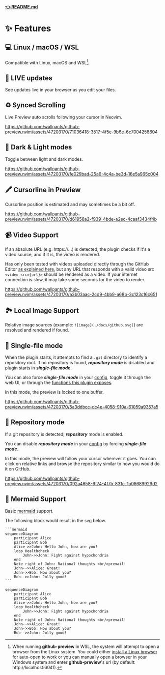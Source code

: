 #### [👈 README.md](/README.md)

# ✨ Features

## 💻 Linux / macOS / WSL

Compatible with Linux, macOS and WSL[^1].

[^1]:
    When running **github-preview** in WSL, the system will attempt to open a browser from the
    Linux system. You could either [install a Linux browser](https://learn.microsoft.com/en-us/windows/wsl/tutorials/gui-apps)
    for auto-open to work or you can manually open a browser in your Windows system and enter
    **github-preview**'s url (by default: http://localhost:6041).

## 🔴 LIVE updates

See updates live in your browser as you edit your files.

## ♻️ Synced Scrolling

Live Preview auto scrolls following your cursor in Neovim.

https://github.com/wallpants/github-preview.nvim/assets/47203170/71036418-3517-4f5e-9b6e-6c7004258604

## 🌈 Dark & Light modes

Toggle between light and dark modes.

https://github.com/wallpants/github-preview.nvim/assets/47203170/fe029bad-25a6-4c4a-be3d-16e5a965c004

## 🖍️ Cursorline in Preview

Cursorline position is estimated and may sometimes be a bit off.

https://github.com/wallpants/github-preview.nvim/assets/47203170/d61958a2-f939-4bde-a2ec-4caaf3434f4b

## 📹 Video Support

If an absolute URL (e.g. https://...) is detected, the plugin checks if it's a video source,
and if it is, the video is rendered.

Has only been tested with videos uploaded directly through the GitHub Editor
[as explained here](https://stackoverflow.com/a/4279746), but any URL that responds with a valid
video src `<video src={url}>` should be rendered as a video. If your internet connection is slow,
it may take some seconds for the video to render.

https://github.com/wallpants/github-preview.nvim/assets/47203170/a3b03aac-2cd9-4bb9-a68b-3c123c16c651

## 🏞️ Local Image Support

Relative image sources (example: `![image](./docs/github.svg)`) are resolved and rendered if found.

## 📌 Single-file mode

When the plugin starts, it attempts to find a `.git` directory to identify a repository root.
If no repository is found, **_repository mode_** is disabled and plugin starts
in **_single-file mode_**.

You can also force **_single-file mode_** in your [config](/README.md#%EF%B8%8F-configuration),
toggle it through the web UI, or through the [functions this plugin exposes](/README.md#-advanced-usage).

In this mode, the preview is locked to one buffer.

https://github.com/wallpants/github-preview.nvim/assets/47203170/5a3ddbcc-dc4e-4058-910a-61059a9357a5

## 📂 Repository mode

If a git repository is detected, **_repository_** mode is enabled.

You can disable **_repository mode_** in your [config](/README.md#%EF%B8%8F-configuration)
by forcing **_single-file mode_**.

In this mode, the preview will follow your cursor wherever it goes. You can click on
relative links and browse the repository similar to how you would do it on GitHub.

https://github.com/wallpants/github-preview.nvim/assets/47203170/092a4658-6f74-4f7b-831c-1b08689929d2

## 🧜 Mermaid Support

Basic [mermaid](https://github.blog/2022-02-14-include-diagrams-markdown-files-mermaid/) support.

The following block would result in the svg below.

````
```mermaid
sequenceDiagram
    participant Alice
    participant Bob
    Alice->>John: Hello John, how are you?
    loop Healthcheck
        John->>John: Fight against hypochondria
    end
    Note right of John: Rational thoughts <br/>prevail!
    John-->>Alice: Great!
    John->>Bob: How about you?
    Bob-->>John: Jolly good!
```
````

```mermaid
sequenceDiagram
    participant Alice
    participant Bob
    Alice->>John: Hello John, how are you?
    loop Healthcheck
        John->>John: Fight against hypochondria
    end
    Note right of John: Rational thoughts <br/>prevail!
    John-->>Alice: Great!
    John->>Bob: How about you?
    Bob-->>John: Jolly good!
```
